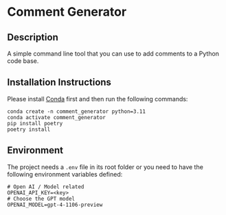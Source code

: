 # Comment Generator

## Description

A simple command line tool that you can use to add comments to a Python code base.

## Installation Instructions

Please install [Conda](https://conda.io/projects/conda/en/latest/user-guide/getting-started.html) first and then run the following commands:

```
conda create -n comment_generator python=3.11
conda activate comment_generator
pip install poetry
poetry install
```

## Environment

The project needs a `.env` file in its root folder or you need to have the following environment variables defined:

```
# Open AI / Model related
OPENAI_API_KEY=<key>
# Choose the GPT model
OPENAI_MODEL=gpt-4-1106-preview
```
